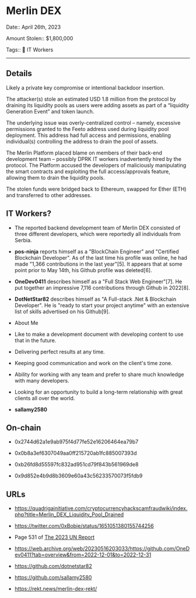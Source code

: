 # Merlin DEX

Date:: April 26th, 2023

Amount Stolen:: $1,800,000

Tags:: 💼 IT Workers


---


## Details

Likely a private key compromise or intentional backdoor insertion.

The attacker(s) stole an estimated USD 1.8 million from the protocol by draining its liquidity pools as users were adding assets as part of a “liquidity Generation Event” and token launch.

The underlying issue was overly-centralized control – namely, excessive permissions granted to the Feeto address used during liquidity pool deployment. This address had full access and permissions, enabling individual(s) controlling the address to drain the pool of assets.

The Merlin Platform placed blame on members of their back-end development team – possibly DPRK IT workers inadvertently hired by the protocol. The Platform accused the developers of maliciously manipulating the smart contracts and exploiting the full access/approvals feature, allowing them to drain the liquidity pools.

The stolen funds were bridged back to Ethereum, swapped for Ether (ETH) and transferred to other addresses.


## IT Workers?

- The reported backend development team of Merlin DEX consisted of three different developers, which were reportedly all individuals from Serbia.

- **pos-ninja** reports himself as a "BlockChain Engineer" and "Certified Blockchain Developer". As of the last time his profile was online, he had made "1,366 contributions in the last year"[5]. It appears that at some point prior to May 14th, his Github profile was deleted[6].

- **OneDev0411** describes himself as a "Full Stack Web Engineer"[7]. He put together an impressive 7,116 contributions through Github in 2022[8].

- **DotNetStar82** describes himself as "A Full-stack .Net & Blockchain Developer". He is "ready to start your project anytime" with an extensive list of skills advertised on his Github[9].
- About Me
- Like to make a development document with developing content to use that in the future.
- Delivering perfect results at any time.
- Keeping good communication and work on the client's time zone.
- Ability for working with any team and prefer to share much knowledge with many developers.
- Looking for an opportunity to build a long-term relationship with great clients all over the world.

- **sallamy2580**

## On-chain

- 0x2744d62a1e9ab975f4d77fe52e16206464ea79b7

- 0x0b8a3ef6307049aa0ff215720ab1fc885007393d

- 0xb26fd8d55597fc832ad951cd79f843b561969de8

- 0x9d852e4b9d8b3609e60a43c56233570073f5fdb9


## URLs

- https://quadrigainitiative.com/cryptocurrencyhackscamfraudwiki/index.php?title=Merlin_DEX_Liquidity_Pool_Drained

- https://twitter.com/0xBobie/status/1651051380155744256

- Page 531 of [The 2023 UN Report](https://documents.un.org/doc/undoc/gen/n24/032/68/pdf/n2403268.pdf?token=Lnb4xBoncpFwgtMIpl&fe=true)

- https://web.archive.org/web/20230516203033/https://github.com/OneDev0411?tab=overview&from=2022-12-01&to=2022-12-31

- https://github.com/dotnetstar82

- https://github.com/sallamy2580

- https://rekt.news/merlin-dex-rekt/ 